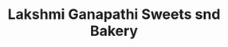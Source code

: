 ---
title: "Lakshmi Ganapathi Sweets snd Bakery"
url: /kakinada/lakshmi-ganapathi-sweets-snd-bakery/
shop: bakery
---